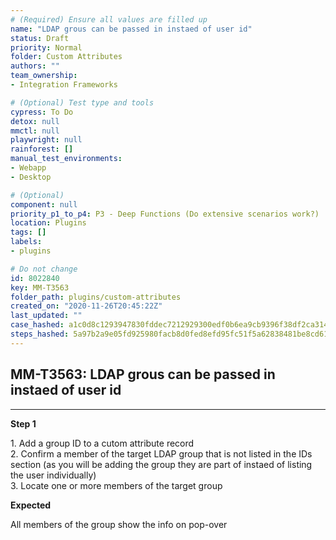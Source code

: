 ```yaml
---
# (Required) Ensure all values are filled up
name: "LDAP grous can be passed in instaed of user id"
status: Draft
priority: Normal
folder: Custom Attributes
authors: ""
team_ownership: 
- Integration Frameworks

# (Optional) Test type and tools
cypress: To Do
detox: null
mmctl: null
playwright: null
rainforest: []
manual_test_environments: 
- Webapp
- Desktop

# (Optional)
component: null
priority_p1_to_p4: P3 - Deep Functions (Do extensive scenarios work?)
location: Plugins
tags: []
labels: 
- plugins

# Do not change
id: 8022840
key: MM-T3563
folder_path: plugins/custom-attributes
created_on: "2020-11-26T20:45:22Z"
last_updated: ""
case_hashed: a1c0d8c1293947830fddec7212929300edf0b6ea9cb9396f38df2ca3142ab6a79796f8087b41a25f4838942193b846a3
steps_hashed: 5a97b2a9e05fd925980facb8d0fed8efd95fc51f5a62838481be8cd61d98c1455d4ebeda6f1aac0880c1303d263ac178
---
```


## MM-T3563: LDAP grous can be passed in instaed of user id

---

**Step 1**

1\. Add a group ID to a cutom attribute record\
2\. Confirm a member of the target LDAP group that is not listed in the IDs section (as you will be adding the group they are part of instaed of listing the user individually)\
3\. Locate one or more members of the target group

**Expected**

All members of the group show the info on pop-over
